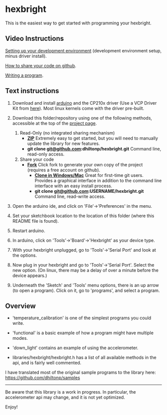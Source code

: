 hexbright
=========

This is the easiest way to get started with programming your hexbright.

Video Instructions
------------------

[Setting up your development environment](http://www.youtube.com/watch?v=sUbAkz_Lwxk) (development environment setup, minus driver install).

[How to share your code on github](http://www.youtube.com/watch?v=r5VUDEbd08o).

[Writing a program](http://www.youtube.com/watch?v=Q7eRACjCixE).

Text instructions
-----------------

1.  Download and install [arduino](http://arduino.cc/en/Main/Software) and the CP210x driver (Use a VCP Driver Kit from [here](http://www.silabs.com/products/mcu/Pages/USBtoUARTBridgeVCPDrivers.aspx)).  Most linux kernels come with the driver pre-built.

2.  Download this folder/repository using one of the following methods, accessible at the top of the [project page](https://github.com/dhiltonp/hexbright).
    1. Read-Only (no integrated sharing mechanism)
        *   **[ZIP](https://github.com/dhiltonp/hexbright/archive/master.zip)** Extremely easy to get started, but you will need to manually update the library for new features.
        *   **git clone git@github.com:dhiltonp/hexbright.git** Command line, read-only access.
    2. Share your code
        *   **[Fork](https://github.com/dhiltonp/hexbright/fork)** Click fork to generate your own copy of the project (requires a free account on github).
            *   **[Clone in Windows/Mac](github-windows://openRepo/https://github.com/dhiltonp/hexbright)** Great for first-time git users.  Provides a graphical interface in 
                addition to the command line interface with an easy install process.
            *   **git clone git@github.com:USERNAME/hexbright.git** Command line, read-write access.

3.  Open the arduino ide, and click on 'File'->'Preferences' in the menu.

4.  Set your sketchbook location to the location of this folder (where this README file is found).

5.  Restart arduino.

6.  In arduino, click on 'Tools'->'Board'->'Hexbright' as your device type.

7.  With your hexbright unplugged, go to 'Tools'->'Serial Port' and look at the options.

8.  Now plug in your hexbright and go to 'Tools'->'Serial Port'.  Select the new option.  (On linux, there may be a delay of over a minute before the device appears.)

9.  Underneath the 'Sketch' and 'Tools' menu options, there is an up arrow (to open a program).  Click on it, go to 'programs', and select a program.

Overview
-----------------

*   'temperature_calibration' is one of the simplest programs you could write.

*   'functional' is a basic example of how a program might have multiple modes.

*   'down_light' contains an example of using the accelerometer.

*   libraries/hexbright/hexbright.h has a list of all available methods in the api, and is fairly well commented.


I have translated most of the original sample programs to the library here: https://github.com/dhiltonp/samples

---

Be aware that this library is a work in progress.  In particular, the accelerometer api may change, and it is not yet optimized.

Enjoy!
